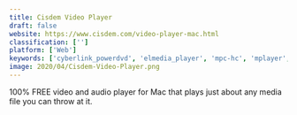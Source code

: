 ```yaml
---
title: Cisdem Video Player
draft: false 
website: https://www.cisdem.com/video-player-mac.html
classification: ['']
platform: ['Web']
keywords: ['cyberlink_powerdvd', 'elmedia_player', 'mpc-hc', 'mplayer', 'mplayer_ww', 'mx_player', 'movist', 'quicktime_alternative', 'quicktime_player', 'real_alternative', 'realplayer', 'smplayer', 'vlc_media_player', 'windows_media_player', 'niceplayer', 'splayer.org_splayer']
image: 2020/04/Cisdem-Video-Player.png
---
```

100% FREE video and audio player for Mac that plays just about any media file you can throw at it.